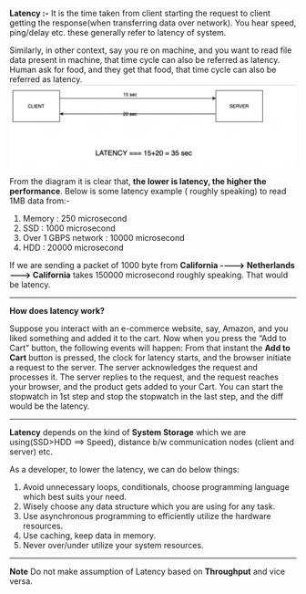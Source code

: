 **Latency :-** It is the time taken from client starting the request to client getting the response(when transferring
data over network). You hear speed, ping/delay etc. these generally refer to latency of system.

Similarly, in other context, say you re on machine, and you want to read file data present in machine, that time cycle
can also be referred as latency. Human ask for food, and they get that food, that time cycle can also be referred as
latency.
![Latency](../image/Latency.png)

From the diagram it is clear that, **the lower is latency, the higher the performance**. Below is some latency example (
roughly speaking)  to read 1MB data from:-

1. Memory : 250 microsecond
2. SSD :  1000 microsecond
3. Over 1 GBPS network : 10000 microsecond
4. HDD : 20000 microsecond

If we are sending a packet of 1000 byte from **California ----> Netherlands ---> California** takes 150000 microsecond
roughly speaking. That would be latency.

---

**How does latency work?**

Suppose you interact with an e-commerce website, say, Amazon, and you liked something and added it to the cart. Now when
you press the “Add to Cart” button, the following events will happen:
From that instant the **Add to Cart** button is pressed, the clock for latency starts, and the browser initiate a
request to the server. The server acknowledges the request and processes it. The server replies to the request, and the
request reaches your browser, and the product gets added to your Cart. You can start the stopwatch in 1st step and stop
the stopwatch in the last step, and the diff would be the latency.

---

**Latency** depends on the kind of **System Storage** which we are using(SSD>HDD ==> Speed), distance b/w communication
nodes (client and server) etc.

As a developer, to lower the latency, we can do below things:

1. Avoid unnecessary loops, conditionals, choose programming language which best suits your need.
2. Wisely choose any data structure which you are using for any task.
3. Use asynchronous programming to efficiently utilize the hardware resources.
4. Use caching, keep data in memory.
5. Never over/under utilize your system resources.

---
**Note** Do not make assumption of Latency based on **Throughput** and vice versa.